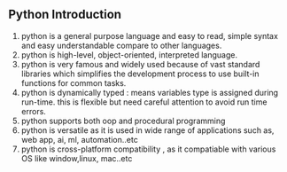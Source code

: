 ## Python Introduction
1. python is a general purpose language and easy to read, simple syntax and easy understandable  compare to other languages.
2. python is high-level, object-oriented, interpreted language.
3. python is very famous and widely used because of vast standard libraries which simplifies the development process to use built-in functions for common tasks.
4. python is dynamically typed : means variables type is assigned during run-time. this is flexible but need careful attention to avoid run time errors.
5. python supports both oop and procedural programming
6. python is versatile as it is used in wide range of applications such as, web app, ai, ml, automation..etc
7. python is cross-platform compatibility , as it compatiable with various OS like window,linux, mac..etc
